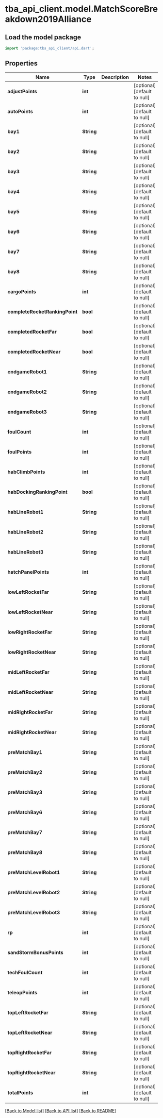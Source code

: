 # tba_api_client.model.MatchScoreBreakdown2019Alliance

## Load the model package
```dart
import 'package:tba_api_client/api.dart';
```

## Properties
Name | Type | Description | Notes
------------ | ------------- | ------------- | -------------
**adjustPoints** | **int** |  | [optional] [default to null]
**autoPoints** | **int** |  | [optional] [default to null]
**bay1** | **String** |  | [optional] [default to null]
**bay2** | **String** |  | [optional] [default to null]
**bay3** | **String** |  | [optional] [default to null]
**bay4** | **String** |  | [optional] [default to null]
**bay5** | **String** |  | [optional] [default to null]
**bay6** | **String** |  | [optional] [default to null]
**bay7** | **String** |  | [optional] [default to null]
**bay8** | **String** |  | [optional] [default to null]
**cargoPoints** | **int** |  | [optional] [default to null]
**completeRocketRankingPoint** | **bool** |  | [optional] [default to null]
**completedRocketFar** | **bool** |  | [optional] [default to null]
**completedRocketNear** | **bool** |  | [optional] [default to null]
**endgameRobot1** | **String** |  | [optional] [default to null]
**endgameRobot2** | **String** |  | [optional] [default to null]
**endgameRobot3** | **String** |  | [optional] [default to null]
**foulCount** | **int** |  | [optional] [default to null]
**foulPoints** | **int** |  | [optional] [default to null]
**habClimbPoints** | **int** |  | [optional] [default to null]
**habDockingRankingPoint** | **bool** |  | [optional] [default to null]
**habLineRobot1** | **String** |  | [optional] [default to null]
**habLineRobot2** | **String** |  | [optional] [default to null]
**habLineRobot3** | **String** |  | [optional] [default to null]
**hatchPanelPoints** | **int** |  | [optional] [default to null]
**lowLeftRocketFar** | **String** |  | [optional] [default to null]
**lowLeftRocketNear** | **String** |  | [optional] [default to null]
**lowRightRocketFar** | **String** |  | [optional] [default to null]
**lowRightRocketNear** | **String** |  | [optional] [default to null]
**midLeftRocketFar** | **String** |  | [optional] [default to null]
**midLeftRocketNear** | **String** |  | [optional] [default to null]
**midRightRocketFar** | **String** |  | [optional] [default to null]
**midRightRocketNear** | **String** |  | [optional] [default to null]
**preMatchBay1** | **String** |  | [optional] [default to null]
**preMatchBay2** | **String** |  | [optional] [default to null]
**preMatchBay3** | **String** |  | [optional] [default to null]
**preMatchBay6** | **String** |  | [optional] [default to null]
**preMatchBay7** | **String** |  | [optional] [default to null]
**preMatchBay8** | **String** |  | [optional] [default to null]
**preMatchLevelRobot1** | **String** |  | [optional] [default to null]
**preMatchLevelRobot2** | **String** |  | [optional] [default to null]
**preMatchLevelRobot3** | **String** |  | [optional] [default to null]
**rp** | **int** |  | [optional] [default to null]
**sandStormBonusPoints** | **int** |  | [optional] [default to null]
**techFoulCount** | **int** |  | [optional] [default to null]
**teleopPoints** | **int** |  | [optional] [default to null]
**topLeftRocketFar** | **String** |  | [optional] [default to null]
**topLeftRocketNear** | **String** |  | [optional] [default to null]
**topRightRocketFar** | **String** |  | [optional] [default to null]
**topRightRocketNear** | **String** |  | [optional] [default to null]
**totalPoints** | **int** |  | [optional] [default to null]

[[Back to Model list]](../README.md#documentation-for-models) [[Back to API list]](../README.md#documentation-for-api-endpoints) [[Back to README]](../README.md)


